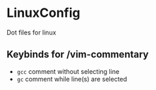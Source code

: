 # LinuxConfig
Dot files for linux


## Keybinds for /vim-commentary
- `gcc` comment without selecting line
- `gc` comment while line(s) are selected 
